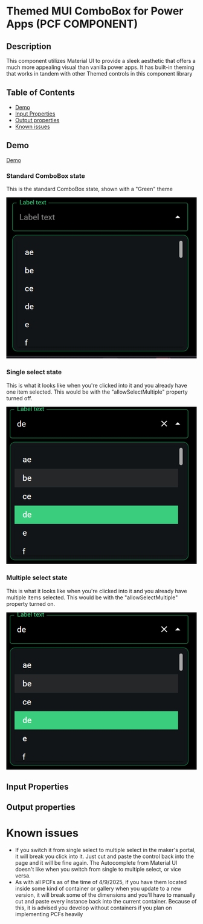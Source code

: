 # Themed MUI ComboBox for Power Apps (PCF COMPONENT)

## Description

This component utilizes Material UI to provide a sleek aesthetic that offers a much more appealing visual than vanilla power apps. It has built-in theming that works in tandem with other Themed controls in this component library

## Table of Contents

- [Demo](#Demo)
- [Input Properties](#input-properties)
- [Output properties](#output-properties)
- [Known issues](#known-issues)

## Demo

[Demo](./images/Themed%20MUI%20ComboBox%20Demo.mp4)


### Standard ComboBox state

This is the standard ComboBox state, shown with a "Green" theme

![Standard ComboBox state](./images/Basic%20view%20themed%20mui%20combo%20box.png)


### Single select state

This is what it looks like when you're clicked into it and you already have one item selected. This would be with the "allowSelectMultiple" property turned off.

![Single select state](./images/Single%20select%20state%20themed%20mui%20combo%20box.png)


### Multiple select state

This is what it looks like when you're clicked into it and you already have multiple items selected. This would be with the "allowSelectMultiple" property turned on.

![Multiple select state](./images/Single%20select%20state%20themed%20mui%20combo%20box.png)


## Input Properties


## Output properties

# Known issues

- If you switch it from single select to multiple select in the maker's portal, it will break you click into it. Just cut and paste the control back into the page and it will be fine again. The Autocomplete from Material UI doesn't like when you switch from single to multiple select, or vice versa.
- As with all PCFs as of the time of 4/9/2025, if you have them located inside some kind of container or gallery when you update to a new version, it will break some of the dimensions and you'll have to manually cut and paste every instance back into the current container. Because of this, it is advised you develop without containers if you plan on implementing PCFs heavily

